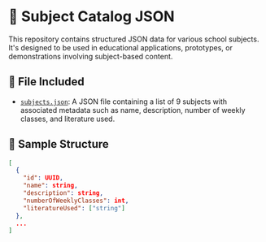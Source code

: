 # 📘 Subject Catalog JSON

This repository contains structured JSON data for various school subjects. It's designed to be used in educational applications, prototypes, or demonstrations involving subject-based content.

## 📂 File Included

- [`subjects.json`](./subjects.json): A JSON file containing a list of 9 subjects with associated metadata such as name, description, number of weekly classes, and literature used.

## 📄 Sample Structure

```json
[
  {
    "id": UUID,
    "name": string,
    "description": string,
    "numberOfWeeklyClasses": int,
    "literatureUsed": ["string"]
  },
  ...
]
